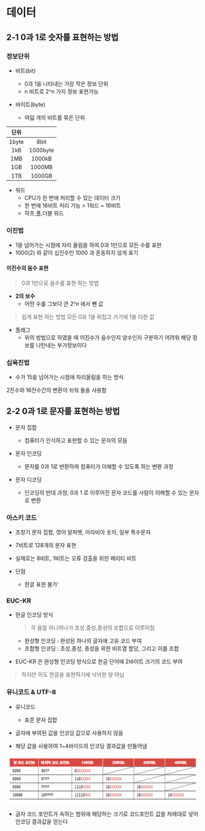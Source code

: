 # 데이터
## 2-1 0과 1로 숫자를 표현하는 방법
### 정보단위
- 비트(bit)
  - 0과 1을 나타내는 가장 작은 정보 단위 
  - n 비트로 2^n 가지 정보 표현가능

- 바이트(byte)
  - 여덟 개의 비트를 묶은 단위

|단위||
|:---:|:---:|
|1byte|8bit|
|1kB|1000byte|
|1MB|1000kB|
|1GB|1000MB|
|1TB|1000GB|

- 워드
  - CPU가 한 번에 처리할 수 있는 데이터 크기
  - 한 번에 16비트 처리 가능 > 1워드 = 16비트
  - 하프,풀,더블 워드

### 이진법
- 1을 넘어가는 시점에 자리 올림을 하여 0과 1만으로 모든 수를 표현
- 1000(2) 와 같이 십진수인 1000 과 혼동하지 않게 표기

#### 이진수의 음수 표현
> 0과 1만으로 음수를 표현 하는 방법

- **2의 보수**
  - 어떤 수를 그보다 큰 2^n 에서 뺀 값

> 쉽게 표현 하는 방법
> 모든 0과 1을 뒤집고 거기에 1을 더한 값

- 플래그
  - 위의 방법으로 하였을 때 이진수가 음수인지 양수인지 구분하기 어려워 해당 정보를 나탄내는 부가정보이다

### 십육진법
- 수가 15을 넘어가는 시점에 자리올림을 하는 방식 

2진수와 16진수간의 변환이 쉬워 둘을 사용함
## 2-2 0과 1로 문자를 표현하는 방법
- 문자 집합
    - 컴퓨터가 인식하고 표현할 수 있는 문자의 모음

- 문자 인코딩
    - 문자를 0과 1로 뱐환하여 컴퓨터가 이해할 수 있도록 하는 변환 과정

- 문자 디코딩
  - 인코딩의 반대 과정, 0과 1 로 이루어진 문자 코드를 사람이 이해할 수 있는 문자로 변환

### 아스키 코드
- 초창기 문자 집합, 영어 알파벳, 아라비아 숫자, 일부 특수문자
- 7비트로 128개의 문자 표현
- 실제로는 8비트, 1비트는 오류 검출을 위한 패리티 비트

- 단점
  - 한글 표현 불가'

### EUC-KR 
- 한글 인코딩 방식
  > 각 음절 하나하나가 초성,중성,종성의 조합으로 이루어짐
  - 완성형 인코딩 : 완성된 하나의 글자에 고유 코드 부여
  - 조합형 인코딩 : 초성,중성, 종성을 위한 비트열 할당, 그리고 이를 조합

- EUC-KR 은 완성형 인코딩 방식으로 한글 단어에 2바이트 크기의 코드 부여

> 하지만 이도 한글을 표현하기에 넉넉한 양 아님

### 유니코드 & UTF-8
- 유니코드
  - 표준 문자 집합

- 글자에 부여된 값을 인코딩 값으로 사용하지 않음
- 해당 값을 사용하여 1~4바이드의 인코딩 결과값을 만들어냄

![utf-8](/resources/Computer%20Science/Computer%20Architecture/utf-8.png)
- 글자 코드 포인트가 속하는 범위에 해당하는 크기로 코드포인트 값을 차례대로 넣어 인코딩 결과값을 얻는다

